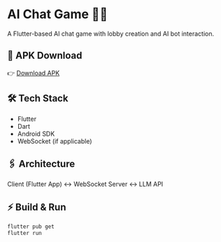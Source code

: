 # AI Chat Game 🤖💬

A Flutter-based AI chat game with lobby creation and AI bot interaction.

## 📱 APK Download
👉 [Download APK](https://github.com/<your-username>/chatgame/releases/download/v1.0/app-release.apk)

## 🛠 Tech Stack
- Flutter
- Dart
- Android SDK
- WebSocket (if applicable)

## 🖇 Architecture
Client (Flutter App) ↔ WebSocket Server ↔ LLM API

## ⚡ Build & Run
```bash
flutter pub get
flutter run
